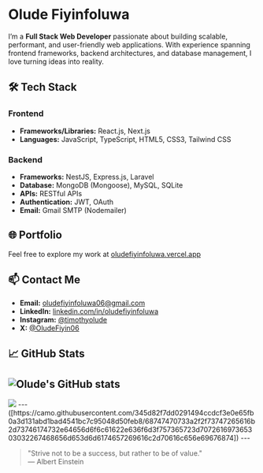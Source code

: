 # Olude Fiyinfoluwa

I’m a **Full Stack Web Developer** passionate about building scalable, performant, and user-friendly web applications. With experience spanning frontend frameworks, backend architectures, and database management, I love turning ideas into reality.

## 🛠️ Tech Stack

### Frontend
- **Frameworks/Libraries:** React.js, Next.js
- **Languages:** JavaScript, TypeScript, HTML5, CSS3, Tailwind CSS

### Backend
- **Frameworks:** NestJS, Express.js, Laravel
- **Database:** MongoDB (Mongoose), MySQL, SQLite
- **APIs:** RESTful APIs
- **Authentication:** JWT, OAuth
- **Email:** Gmail SMTP (Nodemailer)

## 🌐 Portfolio

Feel free to explore my work at [oludefiyinfoluwa.vercel.app](https://oludefiyinfoluwa.vercel.app)

## 📫 Contact Me

- **Email:** oludefiyinfoluwa06@gmail.com
- **LinkedIn:** [linkedin.com/in/oludefiyinfoluwa](https://linkedin.com/in/oludefiyinfoluwa)
- **Instagram:** [@timothyolude](https://www.instagram.com/timothyolude/)
- **X:** [@OludeFiyin06](https://x.com/OludeFiyin06)

## 📈 GitHub Stats

![Olude's GitHub stats](https://github-readme-stats.vercel.app/api?username=Oludefiyinfoluwa06&show_icons=true&theme=radical)
---
<img src="https://github-readme-stats.vercel.app/api/top-langs?username=Oludefiyinfoluwa06&theme=radical&layout=compact"/>
---
([https://camo.githubusercontent.com/345d82f7dd0291494ccdcf3e0e65fb0a3d131abd1bad4541bc7c95048d50feb8/68747470733a2f2f73747265616b2d73746174732e64656d6f6c61622e636f6d3f757365723d707261697365303032267468656d653d6d6174657269616c2d70616c656e69676874])
---

> "Strive not to be a success, but rather to be of value."  
> ― Albert Einstein

